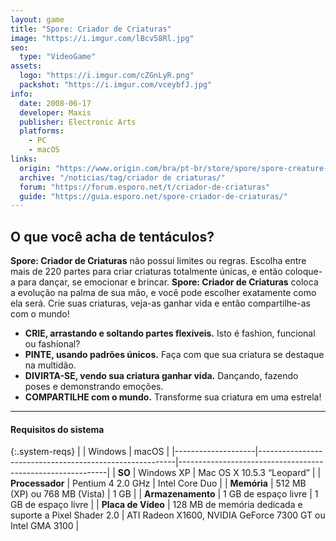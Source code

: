 ```yaml
---
layout: game
title: "Spore: Criador de Criaturas"
image: "https://i.imgur.com/lBcv58Rl.jpg"
seo:
  type: "VideoGame"
assets:
  logo: "https://i.imgur.com/cZGnLyR.png"
  packshot: "https://i.imgur.com/vceybfJ.jpg"
info:
  date: 2008-06-17
  developer: Maxis
  publisher: Electronic Arts
  platforms:
    - PC
    - macOS
links:
  origin: "https://www.origin.com/bra/pt-br/store/spore/spore-creature-creator/standard-edition"
  archive: "/noticias/tag/criador de criaturas/"
  forum: "https://forum.esporo.net/t/criador-de-criaturas"
  guide: "https://guia.esporo.net/spore-criador-de-criaturas/"
---
```


## O que você acha de tentáculos?

**Spore: Criador de Criaturas** não possui limites ou regras. Escolha entre mais de 220 partes para criar criaturas totalmente únicas, e então coloque-a para dançar, se emocionar e brincar. **Spore: Criador de Criaturas** coloca a evolução na palma de sua mão, e você pode escolher exatamente como ela será. Crie suas criaturas, veja-as ganhar vida e então compartilhe-as com o mundo!

- **CRIE, arrastando e soltando partes flexíveis.** Isto é fashion, funcional ou fashional?
- **PINTE, usando padrões únicos.** Faça com que sua criatura se destaque na multidão.
- **DIVIRTA-SE, vendo sua criatura ganhar vida.** Dançando, fazendo poses e demonstrando emoções.
- **COMPARTILHE com o mundo.** Transforme sua criatura em uma estrela!

---

#### Requisitos do sistema

{:.system-reqs}
|                    | Windows                                                 | macOS                                                      |
|--------------------|---------------------------------------------------------|------------------------------------------------------------|
| **SO**             | Windows XP                                              | Mac OS X 10.5.3 “Leopard”                                  |
| **Processador**    | Pentium 4 2.0 GHz                                       | Intel Core Duo                                             |
| **Memória**        | 512 MB (XP) ou 768 MB (Vista)                           | 1 GB                                                       |
| **Armazenamento**  | 1 GB de espaço livre                                    | 1 GB de espaço livre                                       |
| **Placa de Vídeo** | 128 MB de memória dedicada e suporte a Pixel Shader 2.0 | ATI Radeon X1600, NVIDIA GeForce 7300 GT ou Intel GMA 3100 |
